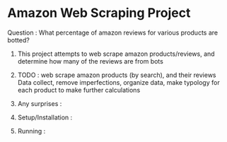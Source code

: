 # Amazon Web Scraping Project

Question : What percentage of amazon reviews for various products are botted?

1. This project attempts to web scrape amazon products/reviews, and determine how many of the reviews are from bots

2. TODO : web scrape amazon products (by search), and their reviews
Data collect, remove imperfections, organize data, make typology for each product to make further calculations

3. Any surprises : 

4. Setup/Installation : 

5. Running : 
